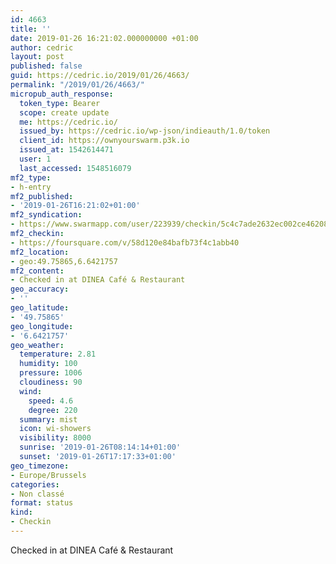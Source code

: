 ```yaml
---
id: 4663
title: ''
date: 2019-01-26 16:21:02.000000000 +01:00
author: cedric
layout: post
published: false
guid: https://cedric.io/2019/01/26/4663/
permalink: "/2019/01/26/4663/"
micropub_auth_response:
  token_type: Bearer
  scope: create update
  me: https://cedric.io/
  issued_by: https://cedric.io/wp-json/indieauth/1.0/token
  client_id: https://ownyourswarm.p3k.io
  issued_at: 1542614471
  user: 1
  last_accessed: 1548516079
mf2_type:
- h-entry
mf2_published:
- '2019-01-26T16:21:02+01:00'
mf2_syndication:
- https://www.swarmapp.com/user/223939/checkin/5c4c7ade2632ec002ce46208
mf2_checkin:
- https://foursquare.com/v/58d120e84bafb73f4c1abb40
mf2_location:
- geo:49.75865,6.6421757
mf2_content:
- Checked in at DINEA Café & Restaurant
geo_accuracy:
- ''
geo_latitude:
- '49.75865'
geo_longitude:
- '6.6421757'
geo_weather:
  temperature: 2.81
  humidity: 100
  pressure: 1006
  cloudiness: 90
  wind:
    speed: 4.6
    degree: 220
  summary: mist
  icon: wi-showers
  visibility: 8000
  sunrise: '2019-01-26T08:14:14+01:00'
  sunset: '2019-01-26T17:17:33+01:00'
geo_timezone:
- Europe/Brussels
categories:
- Non classé
format: status
kind:
- Checkin
---
```

Checked in at DINEA Café & Restaurant